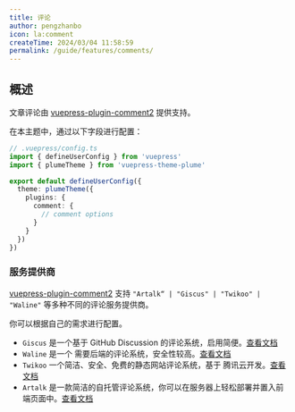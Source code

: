 ```yaml
---
title: 评论
author: pengzhanbo
icon: la:comment
createTime: 2024/03/04 11:58:59
permalink: /guide/features/comments/
---
```


## 概述

文章评论由 [vuepress-plugin-comment2](https://vuepress-theme-hope.github.io/v2/comment2/zh) 提供支持。

在本主题中，通过以下字段进行配置：

```ts
// .vuepress/config.ts
import { defineUserConfig } from 'vuepress'
import { plumeTheme } from 'vuepress-theme-plume'

export default defineUserConfig({
  theme: plumeTheme({
    plugins: {
      comment: {
        // comment options
      }
    }
  })
})
```

### 服务提供商

[vuepress-plugin-comment2](https://vuepress-theme-hope.github.io/v2/comment2/zh) 支持
`"Artalk“ | "Giscus" | "Twikoo" | "Waline"` 等多种不同的评论服务提供商。

你可以根据自己的需求进行配置。

- `Giscus` 是一个基于 GitHub Discussion 的评论系统，启用简便。[查看文档](https://plugin-comment2.vuejs.press/zh/guide/giscus.html)
- `Waline` 是一个 需要后端的评论系统，安全性较高。[查看文档](https://plugin-comment2.vuejs.press/zh/guide/waline.html)
- `Twikoo` 一个简洁、安全、免费的静态网站评论系统，基于 腾讯云开发。[查看文档](https://plugin-comment2.vuejs.press/zh/guide/twikoo.html)
- `Artalk` 是一款简洁的自托管评论系统，你可以在服务器上轻松部署并置入前端页面中。[查看文档](https://plugin-comment2.vuejs.press/zh/guide/artalk.html)
